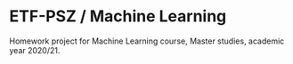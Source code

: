 # ETF-PSZ / Machine Learning

Homework project for Machine Learning course, Master studies, academic year 2020/21.